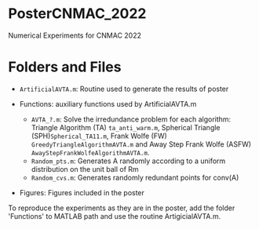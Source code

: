 # PosterCNMAC_2022
 Numerical Experiments for CNMAC 2022
 # Folders and Files

* `ArtificialAVTA.m`: Routine used to generate the results of poster

- Functions: auxiliary functions used by ArtificialAVTA.m
    * `AVTA_?.m`: Solve the irredundance problem for each algorithm: Triangle Algorithm (TA) `ta_anti_warm.m`, Spherical Triangle (SPH)`Spherical_TA11.m`, Frank Wolfe (FW) `GreedyTriangleAlgorithmAVTA.m` and Away Step Frank Wolfe (ASFW) `AwayStepFrankWolfeAlgorithmAVTA.m`.
    * `Random_pts.m`: Generates A randomly according to a uniform distribution on the unit ball of Rm
    * `Random_cvs.m`: Generates randomly redundant points for conv(A)
    

- Figures: Figures included in the poster

To reproduce the experiments as they are in the poster, add the folder 'Functions' to MATLAB path and use the routine ArtigicialAVTA.m. 


